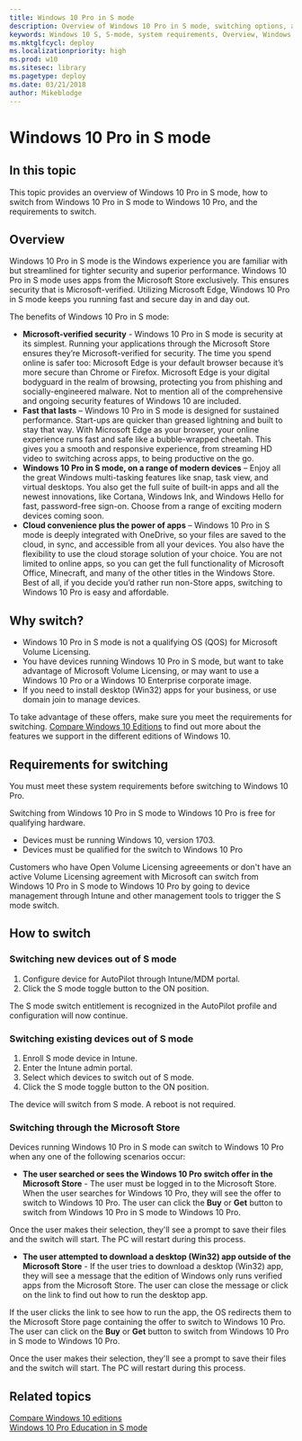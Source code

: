 ```yaml
---
title: Windows 10 Pro in S mode
description: Overview of Windows 10 Pro in S mode, switching options, and system requirements
keywords: Windows 10 S, S-mode, system requirements, Overview, Windows 10 Pro in S mode
ms.mktglfcycl: deploy
ms.localizationpriority: high
ms.prod: w10
ms.sitesec: library
ms.pagetype: deploy
ms.date: 03/21/2018
author: Mikeblodge
---
```


# Windows 10 Pro in S mode

## In this topic

This topic provides an overview of Windows 10 Pro in S mode, how to switch from Windows 10 Pro in S mode to Windows 10 Pro, and the requirements to switch.

## Overview

Windows 10 Pro in S mode is the Windows experience you are familiar with but streamlined for tighter security and superior performance. Windows 10 Pro in S mode uses apps from the Microsoft Store exclusively. This ensures security that is Microsoft-verified. Utilizing Microsoft Edge, Windows 10 Pro in S mode  keeps you running fast and secure day in and day out. 

The benefits of Windows 10 Pro in S mode:

- **Microsoft-verified security** - Windows 10 Pro in S mode is security at its simplest. Running your applications through the Microsoft Store ensures they’re Microsoft-verified for security. The time you spend online is safer too: Microsoft Edge is your default browser because it’s more secure than Chrome or Firefox. Microsoft Edge is your digital bodyguard in the realm of browsing, protecting you from phishing and socially-engineered malware. Not to mention all of the comprehensive and ongoing security features of Windows 10 are included.
- **Fast that lasts** – Windows 10 Pro in S mode is designed for sustained performance. Start-ups are quicker than greased lightning and built to stay that way. With Microsoft Edge as your browser, your online experience runs fast and safe like a bubble-wrapped cheetah. This gives you a smooth and responsive experience, from streaming HD video to switching across apps, to being productive on the go. 
- **Windows 10 Pro in S mode, on a range of modern devices** – Enjoy all the great Windows multi-tasking features like snap, task view, and virtual desktops. You also get the full suite of built-in apps and all the newest innovations, like Cortana, Windows Ink, and Windows Hello for fast, password-free sign-on. Choose from a range of exciting modern devices coming soon. 
- **Cloud convenience plus the power of apps** – Windows 10 Pro in S mode is deeply integrated with OneDrive, so your files are saved to the cloud, in sync, and accessible from all your devices. You also have the flexibility to use the cloud storage solution of your choice. You are not limited to online apps, so you can get the full functionality of Microsoft Office, Minecraft, and many of the other titles in the Windows Store. Best of all, if you decide you’d rather run non-Store apps, switching to Windows 10 Pro is easy and affordable. 

## Why switch?

- Windows 10 Pro in S mode is not a qualifying OS (QOS) for Microsoft Volume Licensing. 
- You have devices running Windows 10 Pro in S mode, but want to take advantage of Microsoft Volume Licensing, or may want to use a Windows 10 Pro or a Windows 10 Enterprise corporate image.
- If you need to install desktop (Win32) apps for your business, or use domain join to manage devices.

To take advantage of these offers, make sure you meet the requirements for switching. [Compare Windows 10 Editions](https://www.microsoft.com/WindowsForBusiness/Compare) to find out more about the features we support in the different editions of Windows 10.

## Requirements for switching

You must meet these system requirements before switching to Windows 10 Pro.

Switching from Windows 10 Pro in S mode to Windows 10 Pro is free for qualifying hardware.

- Devices must be running Windows 10, version 1703.
- Devices must be qualified for the switch to Windows 10 Pro

Customers who have Open Volume Licensing agreeements or don't have an active Volume Licensing agreement with Microsoft can switch from Windows 10 Pro in S mode to Windows 10 Pro by going to device management through Intune and other management tools to trigger the S mode switch.

## How to switch

### Switching new devices out of S mode
1. Configure device for AutoPilot through Intune/MDM portal.
2. Click the S mode toggle button to the ON position.

The S mode switch entitlement is recognized in the AutoPilot profile and configuration will now continue.

### Switching existing devices out of S mode
1. Enroll S mode device in Intune.
2. Enter the Intune admin portal.
3. Select which devices to switch out of S mode.
4. Click the S mode toggle button to the ON position.

The device will switch from S mode. A reboot is not required.

### Switching through the Microsoft Store
Devices running Windows 10 Pro in S mode can switch to Windows 10 Pro when any one of the following scenarios occur: 

- **The user searched or sees the Windows 10 Pro switch offer in the Microsoft Store** - The user must be logged in to the Microsoft Store. When the user searches for Windows 10 Pro, they will see the offer to switch to Windows 10 Pro. The user can click the **Buy** or **Get** button to switch from Windows 10 Pro in S mode to Windows 10 Pro.

Once the user makes their selection, they'll see a prompt to save their files and the switch will start. The PC will restart during this process.
- **The user attempted to download a desktop (Win32) app outside of the Microsoft Store** - If the user tries to download a desktop (Win32) app, they will see a message that the edition of Windows only runs verified apps from the Microsoft Store. The user can close the message or click on the link to find out how to run the desktop app.

If the user clicks the link to see how to run the app, the OS redirects them to the Microsoft Store page containing the offer to switch to Windows 10 Pro. The user can click on the **Buy** or **Get** button to switch from Windows 10 Pro in S mode to Windows 10 Pro.

Once the user makes their selection, they'll see a prompt to save their files and the switch will start. The PC will restart during this process.

## Related topics

[Compare Windows 10 editions](https://www.microsoft.com/WindowsForBusiness/Compare)<BR>
[Windows 10 Pro Education in S mode](https://docs.microsoft.com/education/windows/test-windows10s-for-edu)
